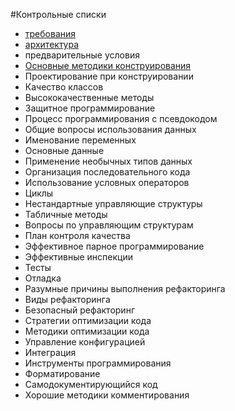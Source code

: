 #Контрольные списки

- [требования](requirements.md)
- [архитектура](design.md)
- предварительные условия
- [Основные методики конструирования](design_methodology.md)
- Проектирование при конструировании
- Качество классов
- Высококачественные методы
- Защитное программирование
- Процесс программирования с псевдокодом
- Общие вопросы использования данных
- Именование переменных
- Основные данные
- Применение необычных типов данных
- Организация последовательного кода
- Использование условных операторов
- Циклы
- Нестандартные управляющие структуры
- Табличные методы
- Вопросы по управляющим структурам
- План контроля качества
- Эффективное парное программирование
- Эффективные инспекции
- Тесты
- Отладка
- Разумные причины выполнения рефакторинга
- Виды рефакторинга
- Безопасный рефакторинг
- Стратегии оптимизации кода
- Методики оптимизации кода
- Управление конфигурацией
- Интеграция
- Инструменты программирования
- Форматирование
- Самодокументирующийся код
- Хорошие методики комментирования
